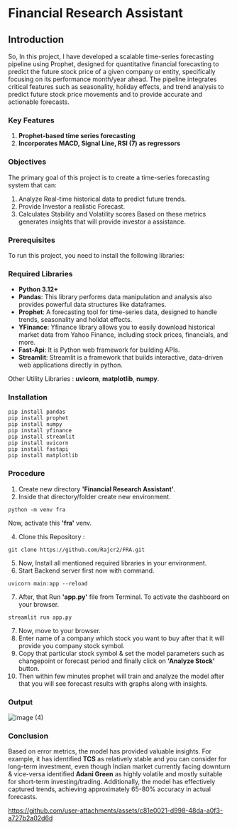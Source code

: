# Financial Research Assistant

## Introduction

So, In this project, I have developed a scalable time-series forecasting pipeline using Prophet, designed for quantitative financial forecasting to predict the future stock price of a given company or entity, specifically focusing on its performance month/year ahead. The pipeline integrates critical features such as seasonality, holiday effects, and trend analysis to predict future stock price movements and to provide accurate and actionable forecasts.

### Key Features

1. **Prophet-based time series forecasting**
2. **Incorporates MACD, Signal Line, RSI (7) as regressors**

### Objectives

The primary goal of this project is to create a time-series forecasting system that can:

1. Analyze Real-time historical data to predict future trends.
2. Provide Investor a realistic Forecast.
3. Calculates Stability and Volatility scores Based on these metrics generates insights that will provide investor a assistance.

### Prerequisites
To run this project, you need to install the following libraries:
### Required Libraries

- **Python 3.12+**
- **Pandas**: This library performs data manipulation and analysis also provides powerful data structures like dataframes.
- **Prophet**: A forecasting tool for time-series data, designed to handle trends, seasonality and holidat effects.
- **YFinance**: Yfinance library allows you to easily download historical market data from Yahoo Finance, including stock prices, financials, and more.
- **Fast-Api**: It is Python web framework for building APIs.
- **Streamlit**: Streamlit is a framework that builds interactive, data-driven web applications directly in python.  

Other Utility Libraries : **uvicorn**, **matplotlib**, **numpy**.

### Installation

   ```
   pip install pandas
   pip install prophet
   pip install numpy
   pip install yfinance
   pip install streamlit
   pip install uvicorn
   pip install fastapi
   pip install matplotlib
   ```

### Procedure

1.   Create new directory **'Financial Research Assistant'**.
2.   Inside that directory/folder create new environment.
   
   ```
   python -m venv fra
   ```

  Now, activate this **'fra'** venv.
  
4.   Clone this Repository :

   ```
   git clone https://github.com/Rajcr2/FRA.git
   ```
5.   Now, Install all mentioned required libraries in your environment.
6.   Start Backend server first now with command.
   ```
   uvicorn main:app --reload
   ```
7.   After, that Run **'app.py'** file from Terminal. To activate the dashboard on your browser.
   ```
   streamlit run app.py
   ``` 
7.   Now, move to your browser.
8.   Enter name of a company which stock you want to buy after that it will provide you company stock symbol.
9.   Copy that particular stock symbol & set the model parameters such as changepoint or forecast period and finally click on **'Analyze Stock'** button.
10.  Then within few minutes prophet will train and analyze the model after that you will see forecast results with graphs along with insights.

### Output

![image (4)](https://github.com/user-attachments/assets/71feb8ca-cf57-4e10-ad93-383f3da661d0)


### Conclusion

Based on error metrics, the model has provided valuable insights. For example, it has identified **TCS** as relatively stable and you can consider for long-term investment, even though Indian market currently facing downturn & vice-versa identified **Adani Green** as highly volatile and mostly suitable for short-term investing/trading. Additionally, the model has effectively captured trends, achieving approximately 65-80% accuracy in actual forecasts.



https://github.com/user-attachments/assets/c81e0021-d998-48da-a0f3-a727b2a02d6d







